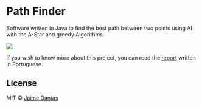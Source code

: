 # Path Finder

Software written in Java to find the best path between two points using AI with the A-Star and greedy Algorithms.

![](https://github.com/jaimedantas/PathFinder/blob/master/busca_A_star.png)

If you wish to know more about this project, you can read the [report](https://github.com/jaimedantas/PathFinder/blob/master/IA_Jaime_Dantas.pdf) written in Portuguese.

## License

MIT © [Jaime Dantas](jaimedantas.ddns.net)
